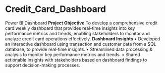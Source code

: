 # Credit_Card_Dashboard
Power BI Dashboard
**Project Objective** To develop a comprehensive credit card weekly dashboard that provides real-time insights into key performance metrics and trends, enabling stakeholders to monitor and analyze credit card operations effectively.
**Dashboard Insights**
• Developed an interactive dashboard using transaction and customer data from a SQL database, to provide real-time insights.
• Streamlined data processing & analysis to monitor key performance metrics and trends.
• Shared actionable insights with stakeholders based on dashboard findings to support decision-making processes.
